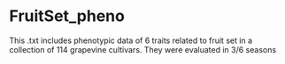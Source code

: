 # FruitSet_pheno
This .txt includes phenotypic data of 6 traits related to fruit set in a collection of 114 grapevine cultivars. They were evaluated in 3/6 seasons
